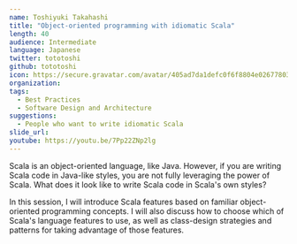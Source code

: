 ```yaml
---
name: Toshiyuki Takahashi
title: "Object-oriented programming with idiomatic Scala"
length: 40
audience: Intermediate
language: Japanese
twitter: tototoshi
github: tototoshi
icon: https://secure.gravatar.com/avatar/405ad7da1defc0f6f8804e026778038f
organization: 
tags:
  - Best Practices
  - Software Design and Architecture
suggestions:
  - People who want to write idiomatic Scala
slide_url:
youtube: https://youtu.be/7Pp22ZNp2lg
---
```

Scala is an object-oriented language, like Java.
However, if you are writing Scala code in Java-like styles, you are not fully leveraging the power of Scala.
What does it look like to write Scala code in Scala's own styles?

In this session, I will introduce Scala features based on familiar object-oriented programming concepts.
I will also discuss how to choose which of Scala's language features to use,
as well as class-design strategies and patterns for taking advantage of those features.
